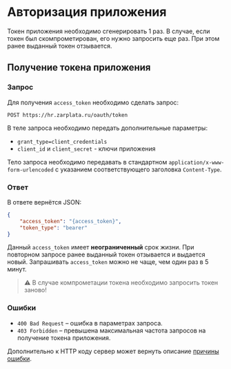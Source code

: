# Авторизация приложения

Токен приложения необходимо сгенерировать 1 раз.
В случае, если токен был скомпрометирован, его нужно запросить еще раз. При этом ранее выданный токен отзывается.

<a name="get-client-auth"></a>
## Получение токена приложения

### Запрос

Для получения `access_token` необходимо сделать запрос:

```
POST https://hr.zarplata.ru/oauth/token
```

В теле запроса необходимо передать дополнительные параметры:

* `grant_type=client_credentials`
* `client_id` и `client_secret` - ключи приложения

Тело запроса необходимо передавать в стандартном 
`application/x-www-form-urlencoded` с указанием соответствующего заголовка `Content-Type`.

### Ответ

В ответе вернётся JSON:

```json
{
    "access_token": "{access_token}",
    "token_type": "bearer"
}
```

Данный `access_token` имеет **неограниченный** срок жизни. При повторном запросе ранее выданный токен отзывается и выдается новый. Запрашивать `access_token` можно не чаще, чем один раз в 5 минут.

> :warning: В случае компрометации токена необходимо запросить токен заново!

### Ошибки

* `400 Bad Request` – ошибка в параметрах запроса.
* `403 Forbidden` – превышена максимальная частота запросов на получение токена приложения.

Дополнительно к HTTP коду сервер может вернуть описание [причины ошибки](errors.md#oauth-get-errors).
